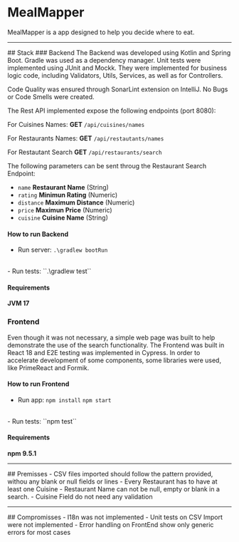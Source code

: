 # MealMapper
MealMapper is a app designed to help you decide where to eat.

<hr />
## Stack
### Backend
The Backend was developed using Kotlin and Spring Boot. Gradle was used as a dependency manager.
Unit tests were implemented using JUnit and Mockk. They were implemented for business logic code, including Validators, Utils, Services, as well as for Controllers.

Code Quality was ensured through SonarLint extension on IntelliJ. No Bugs or Code Smells were created.

The Rest API implemented expose the following endpoints (port 8080):

For Cuisines Names:
**GET** ``/api/cuisines/names``

For Restaurants Names:
**GET** ``/api/restautants/names``

For Restautant Search
**GET** ``/api/restaurants/search``

The following parameters can be sent throug the Restaurant Search Endpoint:
- ``name`` **Restaurant Name** (String)
- ``rating`` **Minimun Rating** (Numeric)
- ``distance`` **Maximum Distance** (Numeric)
- ``price`` **Maximun Price** (Numeric)
- ``cuisine`` **Cuisine Name** (String)

#### How to run Backend

- Run server: 
    ``.\gradlew bootRun``
<br />
- Run tests: 
    ``.\gradlew test``

#### Requirements
**JVM 17**

### Frontend
Even though it was not necessary, a simple web page was built to help demonstrate the use of the search functionality.
The Frontend was built in React 18 and E2E testing was implemented in Cypress. In order to accelerate development of some components, some libraries were used, like PrimeReact and Formik.

#### How to run Frontend

- Run app: 
    ``npm install``
    ``npm start``
<br />
- Run tests: 
    ``npm test``

#### Requirements
**npm 9.5.1**

<hr />
## Premisses
- CSV files imported should follow the pattern provided, withou any blank or null fields or lines
- Every Restaurant has to have at least one Cuisine
- Restaurant Name can not be null, empty or blank in a search.
- Cuisine Field do not need any validation

<hr />
## Compromisses
- I18n was not implemented
- Unit tests on CSV Import were not implemented
- Error handling on FrontEnd show only generic errors for most cases



